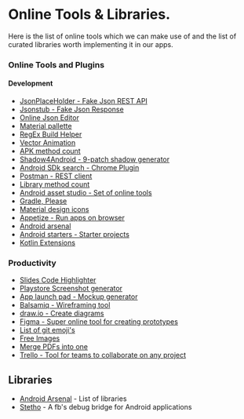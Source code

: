# Online Tools & Libraries.
Here is the list of online tools which we can make use of and the list of curated libraries worth implementing it in our apps.

### Online Tools and Plugins
#### Development
- [JsonPlaceHolder - Fake Json REST API](https://jsonplaceholder.typicode.com/)
- [Jsonstub - Fake Json Response](http://jsonstub.com/)
- [Online Json Editor](http://jsoneditoronline.org/)
- [Material pallette](https://www.materialpalette.com/)
- [RegEx Build Helper](https://regexr.com/)
- [Vector Animation](https://shapeshifter.design/)
- [APK method count](http://inloop.github.io/apk-method-count/)
- [Shadow4Android - 9-patch shadow generator](http://inloop.github.io/shadow4android/)
- [Android SDk search - Chrome Plugin](https://chrome.google.com/webstore/detail/android-sdk-search/hgcbffeicehlpmgmnhnkjbjoldkfhoin)
- [Postman - REST client](https://www.getpostman.com/)
- [Library method count](http://www.methodscount.com/)
- [Android asset studio - Set of online tools](http://romannurik.github.io/AndroidAssetStudio/)
- [Gradle, Please](http://gradleplease.appspot.com/)
- [Material design icons](https://materialdesignicons.com/)
- [Appetize - Run apps on browser](https://appetize.io/)
- [Android arsenal](https://android-arsenal.com/)
- [Android starters - Starter projects](http://androidstarters.com/)
- [Kotlin Extensions](http://kotlinextensions.com/)

### Productivity
- [Slides Code Highlighter](https://romannurik.github.io/SlidesCodeHighlighter/)
- [Playstore Screenshot generator](https://www.appstorescreenshot.com/)
- [App launch pad - Mockup generator](https://theapplaunchpad.com/mockup-generator/)
- [Balsamiq - Wireframing tool](https://balsamiq.com/)
- [draw.io - Create diagrams](https://www.draw.io/)
- [Figma - Super online tool for creating prototypes](https://www.figma.com/)
- [List of git emoji's](https://gist.github.com/rxaviers/7360908)
- [Free Images](https://unsplash.com)
- [Merge PDFs into one](https://www.altomerge.com/)
- [Trello - Tool for teams to collaborate on any project](https://trello.com/)

## Libraries
- [Android Arsenal](https://android-arsenal.com/) - List of libraries
- [Stetho](http://facebook.github.io/stetho/) - A fb's debug bridge for Android applications
